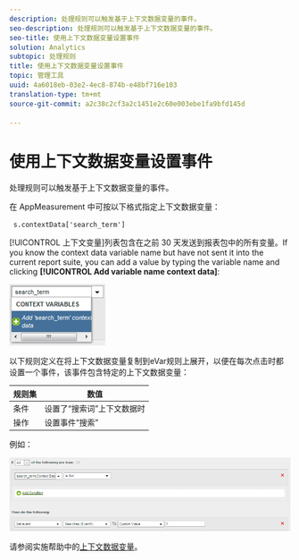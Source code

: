 ```yaml
---
description: 处理规则可以触发基于上下文数据变量的事件。
seo-description: 处理规则可以触发基于上下文数据变量的事件。
seo-title: 使用上下文数据变量设置事件
solution: Analytics
subtopic: 处理规则
title: 使用上下文数据变量设置事件
topic: 管理工具
uuid: 4a6018eb-03e2-4ec8-874b-e48bf716e103
translation-type: tm+mt
source-git-commit: a2c38c2cf3a2c1451e2c60e003ebe1fa9bfd145d

---
```



# 使用上下文数据变量设置事件

处理规则可以触发基于上下文数据变量的事件。

在 AppMeasurement 中可按以下格式指定上下文数据变量：

```
 s.contextData['search_term']
```

[!UICONTROL 上下文变量]列表包含在之前 30 天发送到报表包中的所有变量。If you know the context data variable name but have not sent it into the current report suite, you can add a value by typing the variable name and clicking **[!UICONTROL Add variable name context data]**:

![](assets/add-context-variable.png)

以下规则定义在将上下文数据变量复制到eVar规则上展开，以便在每次点击时都设置一个事件，该事件包含特定的上下文数据变量： [](/help/admin/admin/c-processing-rules/processing-rules-examples/processing-rules-copy-context-data.md)

| 规则集 | 数值 |
|---|---|
| 条件 | 设置了“搜索词”上下文数据时 |
| 操作 | 设置事件“搜索” |

例如：

![](assets/processing_rule_set_event.png)

请参阅实施帮助中的[上下文数据变量](https://marketing.adobe.com/resources/help/en_US/sc/implement/context_data_variables.html)。
